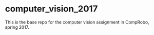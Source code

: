 # computer_vision_2017
This is the base repo for the computer vision assignment in CompRobo, spring 2017.
